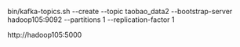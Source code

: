 bin/kafka-topics.sh --create --topic taobao_data2 --bootstrap-server hadoop105:9092 --partitions 1 --replication-factor 1


http://hadoop105:5000
